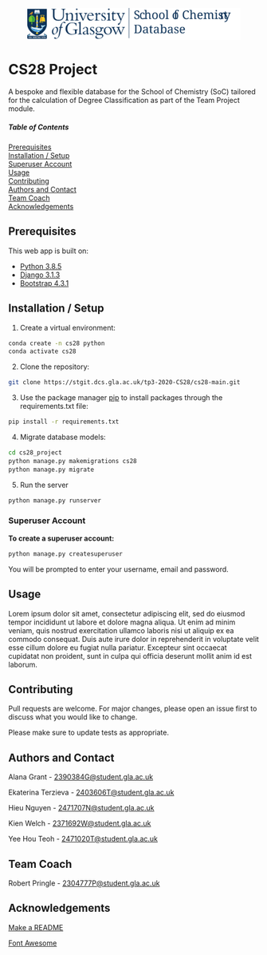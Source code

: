 <p align="center">
    <a href="http://teamentropycs28.pythonanywhere.com/">
        <img class="logo"
             src="/cs28_project/static/icons/UoG_colour_edited.svg"
             alt="uog_logo" /
             height="64">
    </a>
</p>

# CS28 Project

A bespoke and flexible database for the School of Chemistry (SoC) tailored for the calculation of Degree Classification as part of the Team Project module.

##### Table of Contents

[Prerequisites](#prerequisites)  
[Installation / Setup](#installation-setup)  
[Superuser Account](#superuser-account)  
[Usage](#usage)  
[Contributing](#contributing)  
[Authors and Contact](#authors-and-contact)  
[Team Coach](#team-coach)  
[Acknowledgements](#acknowledgements)  

## Prerequisites

This web app is built on:
- [Python 3.8.5](https://www.python.org/downloads/release/python-385/)
- [Django 3.1.3](https://docs.djangoproject.com/en/3.1/releases/3.1.3/)
- [Bootstrap 4.3.1](https://getbootstrap.com/docs/4.3/getting-started/introduction/)


## Installation / Setup

1. Create a virtual environment:

```bash
conda create -n cs28 python
conda activate cs28
```

2. Clone the repository:
```bash
git clone https://stgit.dcs.gla.ac.uk/tp3-2020-CS28/cs28-main.git
```

3. Use the package manager [pip](https://pip.pypa.io/en/stable/) to install packages through the requirements.txt file:
```bash
pip install -r requirements.txt
```

4. Migrate database models:
```bash
cd cs28_project
python manage.py makemigrations cs28
python manage.py migrate
```

5. Run the server
```bash
python manage.py runserver
```

### Superuser Account

**To create a superuser account:**

```bash
python manage.py createsuperuser
```

You will be prompted to enter your username, email and password.

## Usage

Lorem ipsum dolor sit amet, consectetur adipiscing elit, sed do eiusmod tempor incididunt ut labore et dolore magna aliqua. Ut enim ad minim veniam, quis nostrud exercitation ullamco laboris nisi ut aliquip ex ea commodo consequat. Duis aute irure dolor in reprehenderit in voluptate velit esse cillum dolore eu fugiat nulla pariatur. Excepteur sint occaecat cupidatat non proident, sunt in culpa qui officia deserunt mollit anim id est laborum.

## Contributing
Pull requests are welcome. For major changes, please open an issue first to discuss what you would like to change.

Please make sure to update tests as appropriate.

## Authors and Contact
Alana Grant - [2390384G@student.gla.ac.uk](2390384G@student.gla.ac.uk)

Ekaterina Terzieva - [2403606T@student.gla.ac.uk](2403606T@student.gla.ac.uk)

Hieu Nguyen - [2471707N@student.gla.ac.uk](2471707N@student.gla.ac.uk)

Kien Welch - [2371692W@student.gla.ac.uk](2371692W@student.gla.ac.uk)

Yee Hou Teoh - [2471020T@student.gla.ac.uk](2471020T@student.gla.ac.uk)

## Team Coach

Robert Pringle - [2304777P@student.gla.ac.uk](2304777P@student.gla.ac.uk)

## Acknowledgements
[Make a README](https://www.makeareadme.com/)

[Font Awesome](https://fontawesome.com/)


